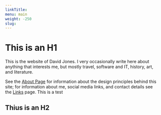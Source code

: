 ```yaml
---
linkTitle: 
menu: main
weight: -250
slug: 
---
```

# This is an H1
This is the website of David Jones. I very occasionally  write here about anything that interests me, but mostly travel, software and IT, history, art,  and literature.

See the [About Page](/about.html) for information about the design principles behind this site; for information about me, social media links, and contact details see the [Links](/links.html) page. This is a test


## Thius is an H2
